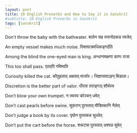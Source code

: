 ```yaml
---
layout: post
title: 10 English Proverbs and How to Say it in Sanskrit
#subtitle: 10 English Proverbs in Sanskrit
tags: [sanskrit]
---
```


Don't throw the baby with the bathwater. बालेन सह स्नानोदकन्न त्यजेत्

An empty vessel makes much noise. रिक्तपात्रमधिकङ्गर्दति

Among the blind the one-eyed man is king. 
अन्धानामक्षणा काणः राजा

This too shall pass. एतदपि गमिष्यति

Curiosity killed the cat.  कौतुहलात् अक्षयत् मार्जारः। जिज्ञासयाऽहन् बिडाला।

Discretion is the better part of valor. धीरता तराङ्गञ् शौर्यस्य 

Don’t blow your own trumpet. न स्वस्य क्रोञ्चन् धमेत्

Don’t cast pearls before swine. सूकरान् पुरस्तात् मौक्तिकानि नैलेत्

Don’t judge a book by its cover. पृष्ठेन पुस्तकन्न चुल्लेत्

Don’t put the cart before the horse. शकट्या पुरस्तात् अश्वन्न सुवेत्
